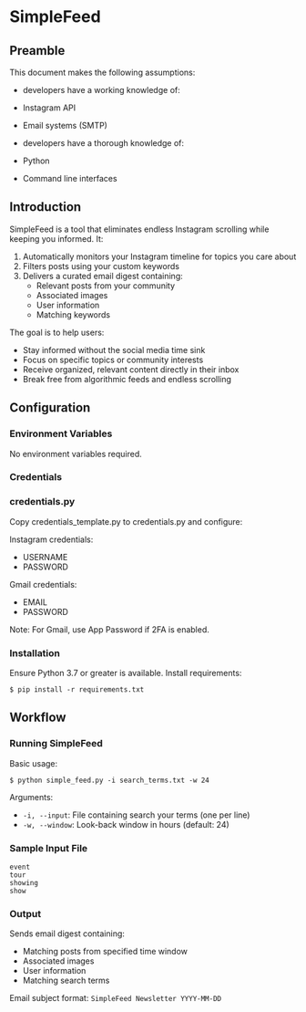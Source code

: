 # SimpleFeed #

## Preamble ##

This document makes the following assumptions:

  - developers have a working knowledge of:
  - Instagram API
  - Email systems (SMTP)
  
  - developers have a thorough knowledge of:
  - Python
  - Command line interfaces

## Introduction ##

SimpleFeed is a tool that eliminates endless Instagram scrolling while keeping you informed. It:

1. Automatically monitors your Instagram timeline for topics you care about
2. Filters posts using your custom keywords
3. Delivers a curated email digest containing:
   - Relevant posts from your community
   - Associated images
   - User information
   - Matching keywords

The goal is to help users:
- Stay informed without the social media time sink
- Focus on specific topics or community interests
- Receive organized, relevant content directly in their inbox
- Break free from algorithmic feeds and endless scrolling

## Configuration ##

### Environment Variables ###

No environment variables required.

### Credentials ###

### credentials.py ###

Copy credentials_template.py to credentials.py and configure:

Instagram credentials:
- USERNAME
- PASSWORD

Gmail credentials:
- EMAIL
- PASSWORD

Note: For Gmail, use App Password if 2FA is enabled.

### Installation ###

Ensure Python 3.7 or greater is available. Install requirements:

```
$ pip install -r requirements.txt
```

## Workflow ##

### Running SimpleFeed ###

Basic usage:

```
$ python simple_feed.py -i search_terms.txt -w 24
```

Arguments:
- `-i, --input`: File containing search your terms (one per line)
- `-w, --window`: Look-back window in hours (default: 24)

### Sample Input File ###
```
event
tour
showing
show

```

### Output ###

Sends email digest containing:
- Matching posts from specified time window
- Associated images
- User information
- Matching search terms

Email subject format: `SimpleFeed Newsletter YYYY-MM-DD`
